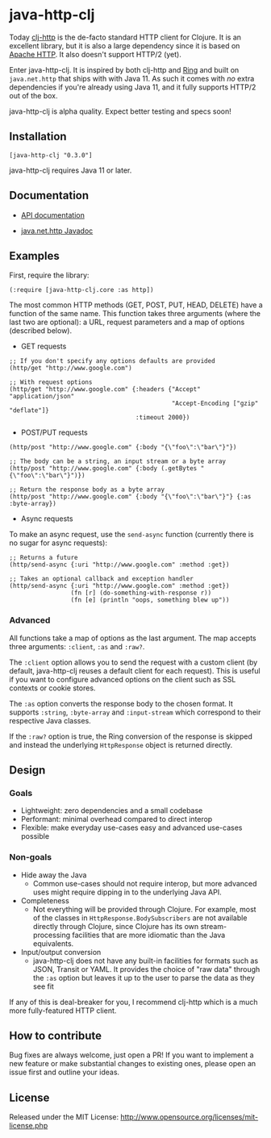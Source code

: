 # java-http-clj

Today [clj-http](https://github.com/dakrone/clj-http) is the de-facto standard HTTP client for Clojure. It is an excellent library, but it is also a large dependency since it is based on [Apache HTTP](https://hc.apache.org/httpcomponents-client-ga/). It also doesn't support HTTP/2 (yet).

Enter java-http-clj. It is inspired by both clj-http and [Ring](https://github.com/ring-clojure/ring/blob/master/SPEC) and built on `java.net.http` that ships with with Java 11. As such it comes with _no_ extra dependencies if you're already using Java 11, and it fully supports HTTP/2 out of the box.

java-http-clj is alpha quality. Expect better testing and specs soon!

## Installation

`[java-http-clj "0.3.0"]`

java-http-clj requires Java 11 or later.

## Documentation

- [API documentation](https://schmee.github.io/java-http-clj/)

- [java.net.http Javadoc](https://docs.oracle.com/en/java/javase/11/docs/api/java.net.http/java/net/http/package-summary.html)

## Examples

First, require the library:

`(:require [java-http-clj.core :as http])`

The most common HTTP methods (GET, POST, PUT, HEAD, DELETE) have a function of the same name. This function takes three arguments (where the last two are optional): a URL, request parameters and a map of options (described below).

- GET requests

```
;; If you don't specify any options defaults are provided
(http/get "http://www.google.com")

;; With request options
(http/get "http://www.google.com" {:headers {"Accept" "application/json"
                                             "Accept-Encoding ["gzip" "deflate"]}
                                   :timeout 2000})
```

- POST/PUT requests
```
(http/post "http://www.google.com" {:body "{\"foo\":\"bar\"}"})

;; The body can be a string, an input stream or a byte array
(http/post "http://www.google.com" {:body (.getBytes "{\"foo\":\"bar\"}")})

;; Return the response body as a byte array
(http/post "http://www.google.com" {:body "{\"foo\":\"bar\"}"} {:as :byte-array})
```

- Async requests

To make an async request, use the `send-async` function (currently there is no sugar for async requests):

```
;; Returns a future
(http/send-async {:uri "http://www.google.com" :method :get})

;; Takes an optional callback and exception handler
(http/send-async {:uri "http://www.google.com" :method :get})
                 (fn [r] (do-something-with-response r))
                 (fn [e] (println "oops, something blew up"))

```

### Advanced

All functions take a map of options as the last argument. The map accepts three arguments: `:client`, `:as` and `:raw?`.

The `:client` option allows you to send the request with a custom client (by default, java-http-clj reuses a default client for each request). This is useful if you want to configure advanced options on the client such as SSL contexts or cookie stores.

The `:as` option converts the response body to the chosen format. It supports `:string`, `:byte-array` and `:input-stream` which correspond to their respective Java classes.

If the `:raw?` option is true, the Ring conversion of the response is skipped and instead the underlying `HttpResponse` object is returned directly.

## Design

### Goals

- Lightweight: zero dependencies and a small codebase
- Performant: minimal overhead compared to direct interop
- Flexible: make everyday use-cases easy and advanced use-cases possible

### Non-goals

- Hide away the Java
  - Common use-cases should not require interop, but more advanced uses might require dipping in to the underlying Java API.
- Completeness
  - Not everything will be provided through Clojure. For example, most of the classes in `HttpResponse.BodySubscribers` are not available directly through Clojure, since Clojure has its own stream-processing facilities that are more idiomatic than the Java equivalents.
- Input/output conversion
  - java-http-clj does not have any built-in facilities for formats such as JSON, Transit or YAML. It provides the choice of "raw data" through the `:as` option but leaves it up to the user to parse the data as they see fit

If any of this is deal-breaker for you, I recommend clj-http which is a much more fully-featured HTTP client.

## How to contribute

Bug fixes are always welcome, just open a PR! If you want to implement a new feature or make substantial changes to existing ones, please open an issue first and outline your ideas.

## License

Released under the MIT License: http://www.opensource.org/licenses/mit-license.php
